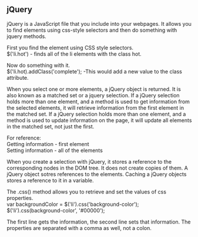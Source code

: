 ## jQuery
jQuery is a JavaScript file that you include into your webpages. It allows you to find elements using css-style selectors and then do something with jquery methods.  

First you find the element using CSS style selectors.  
$('li.hot') - finds all of the li elements with the class hot.  

Now do something with it.  
$('li.hot).addClass('complete'); -This would add a new value to the class attribute.  

When you select one or more elements, a jQuery object is returned. It is also known as a matched set or a jquery selection. If a jQuery selection holds more than one element, and a method is used to get information from the selected elements, it will retrieve information from the first element in the matched set. If a jQuery selection holds more than one element, and a method is used to update information on the page, it will update all elements in the matched set, not just the first.  

For reference:  
Getting information - first element  
Setting information - all of the elements  

When you create a selection with jQuery, it stores a reference to the corresponding nodes in the DOM tree. It does not create copies of them. A jQuery object sotres references to the elements. Caching a jQuery objects stores a reference to it in a variable.  

The .css() method allows you to retrieve and set the values of css properties.  
var backgroundColor = $('li').css('background-color');  
$('li').css(background-color', '#00000');  

The first line gets the information, the second line sets that information. The properties are separated with a comma as well, not a colon.  

